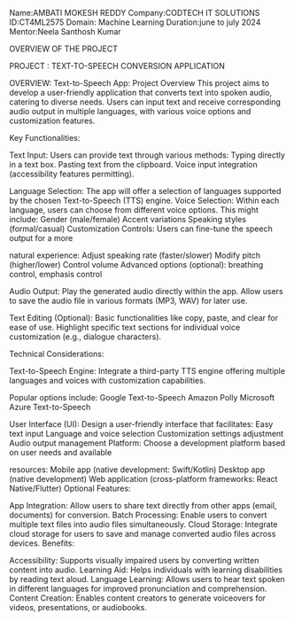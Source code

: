 Name:AMBATI MOKESH REDDY
Company:CODTECH IT SOLUTIONS 
ID:CT4ML2575
Domain: Machine Learning 
Duration:june to july 2024
Mentor:Neela Santhosh Kumar

OVERVIEW OF THE PROJECT

PROJECT : TEXT-TO-SPEECH CONVERSION APPLICATION

OVERVIEW:
Text-to-Speech App: Project Overview
This project aims to develop a user-friendly application that converts text into spoken audio, catering to diverse needs. Users can input text and receive corresponding audio output in multiple languages, with various voice options and customization features.

Key Functionalities:

Text Input: Users can provide text through various methods:
Typing directly in a text box.
Pasting text from the clipboard.
Voice input integration (accessibility features permitting).

Language Selection: The app will offer a selection of languages supported by the chosen Text-to-Speech (TTS) engine.
Voice Selection: Within each language, users can choose from different voice options.
This might include:
Gender (male/female)
Accent variations
Speaking styles (formal/casual)
Customization Controls: Users can fine-tune the speech output for a more 

natural experience:
Adjust speaking rate (faster/slower)
Modify pitch (higher/lower)
Control volume
Advanced options (optional): breathing control, emphasis control

Audio Output:
Play the generated audio directly within the app.
Allow users to save the audio file in various formats (MP3, WAV) for later use.

Text Editing (Optional):
Basic functionalities like copy, paste, and clear for ease of use.
Highlight specific text sections for individual voice customization (e.g., dialogue characters).

Technical Considerations:

Text-to-Speech Engine: Integrate a third-party TTS engine offering multiple languages and voices with customization capabilities. 

Popular options include:
Google Text-to-Speech
Amazon Polly
Microsoft Azure Text-to-Speech

User Interface (UI): Design a user-friendly interface that facilitates:
Easy text input
Language and voice selection
Customization settings adjustment
Audio output management
Platform: Choose a development platform based on user needs and available 

resources:
Mobile app (native development: Swift/Kotlin)
Desktop app (native development)
Web application (cross-platform frameworks: React Native/Flutter)
Optional Features:

App Integration: Allow users to share text directly from other apps (email, documents) for conversion.
Batch Processing: Enable users to convert multiple text files into audio files simultaneously.
Cloud Storage: Integrate cloud storage for users to save and manage converted audio files across devices.
Benefits:

Accessibility: Supports visually impaired users by converting written content into audio.
Learning Aid: Helps individuals with learning disabilities by reading text aloud.
Language Learning: Allows users to hear text spoken in different languages for improved pronunciation and comprehension.
Content Creation: Enables content creators to generate voiceovers for videos, presentations, or audiobooks.
